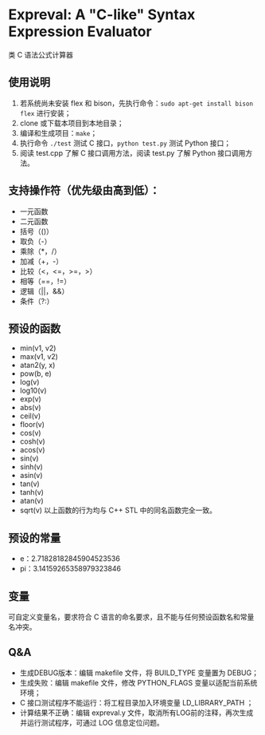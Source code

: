# Expreval: A "C-like" Syntax Expression Evaluator
类 C 语法公式计算器

## 使用说明

1. 若系统尚未安装 flex 和 bison，先执行命令：`sudo apt-get install bison flex` 进行安装；
2. clone 或下载本项目到本地目录；
3. 编译和生成项目：`make`；
4. 执行命令 `./test` 测试 C 接口，`python test.py` 测试 Python 接口；
5. 阅读 test.cpp 了解 C 接口调用方法，阅读 test.py 了解 Python 接口调用方法。

## 支持操作符（优先级由高到低）：

* 一元函数
* 二元函数
* 括号（()）
* 取负（-）
* 乘除（*，/）
* 加减（+，-）
* 比较（<，<=，>=，>）
* 相等（==，!=）
* 逻辑（||，&&）
* 条件（?:）

## 预设的函数

* min(v1, v2)
* max(v1, v2)
* atan2(y, x)
* pow(b, e)
* log(v)
* log10(v)
* exp(v)
* abs(v)
* ceil(v)
* floor(v)
* cos(v)
* cosh(v)
* acos(v)
* sin(v)
* sinh(v)
* asin(v)
* tan(v)
* tanh(v)
* atan(v)
* sqrt(v)
以上函数的行为均与 C++ STL 中的同名函数完全一致。

## 预设的常量

* e：2.71828182845904523536
* pi：3.14159265358979323846

## 变量

可自定义变量名，要求符合 C 语言的命名要求，且不能与任何预设函数名和常量名冲突。

## Q&A

* 生成DEBUG版本：编辑 makefile 文件，将 BUILD_TYPE 变量置为 DEBUG；
* 生成失败：编辑 makefile 文件，修改 PYTHON_FLAGS 变量以适配当前系统环境；
* C 接口测试程序不能运行：将工程目录加入环境变量 LD_LIBRARY_PATH ；
* 计算结果不正确：编辑 expreval.y 文件，取消所有LOG前的注释，再次生成并运行测试程序，可通过 LOG 信息定位问题。
